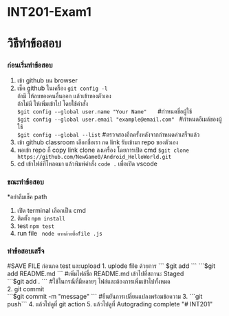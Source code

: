  # INT201-Exam1
<h1>วิธีทำข้อสอบ </h1>
<h3>ก่อนเริ่มทำข้อสอบ</h3>

1. เข้า github บน browser 
2. เช็ค github ในเครื่อง ```git config -l```<br>
   ถ้ามี ให้ลบของคนอื่นออก แล้วเข้าของตัวเอง<br>
   ถ้าไม่มี ให้เพิ่มเข้าไป โดยใช้คำสั่ง<br>
```$git config --global user.name "Your Name"   ```   #กำหนดชื่อผู้ใช้<br>
```$git config --global user.email "example@email.com" ``` #กำหนดอีเมล์ของผู้ใช้<br>
```$git config --global --list``` #ตรวจสองอีกครั้งหลังจากกำหนดค่าเสร็จแล้ว<br>
3. เข้า github classroom เลือกชื่อเรา กด link  รับเข้ามา repo ของตัวเอง
4. พอเข้า repo ก็ copy link clone ลงเครื่อง โดยการเปิด cmd ```$git clone https://github.com/NewGame0/Android_HelloWorld.git```
5. cd เข้าไฟล์ที่โหลดมา แล้วพิมพ์คำสั่ง ```code .``` เพื่อเปิด vscode

<h3>ขณะทำข้อสอบ</h3>

*อย่าลืมเช็ค  path
1. เปิด terminal เลือกเป็น cmd
2. ติดตั้ง ``` npm install ```
3. test ``` npm test ```
4. run file ``` node ตาทด้วยชื่อfile .js```

<h3>ทำข้อสอบเสร็จ</h3>
  #SAVE FILE ก่อนกด test และupload
1. uplode file ด้วยการ
``` $git add <file_name>```
```$git add README.md  ```  #เพิ่มไฟล์ชื่อ README.md เข้าไปที่สถานะ Staged<br>
```$git add .     ```       #ใช้ในกรณีที่มีหลายๆ ไฟล์และต้องการเพิ่มเข้าไปทั้งหมด <br>
2. git commit<br>
```$git commit -m "message"  ```        #ยืนยันการเปลี่ยนแปลงพร้อมข้อความ
3. ```git push```
4. แล้วไปดูที่ git action
5. แล้วไปดูที่ Autograding complete
"# INT201" 

